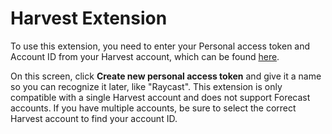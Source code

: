 # Harvest Extension

To use this extension, you need to enter your Personal access token and Account ID from your Harvest account, which can be found [here](https://id.getharvest.com/developers).

On this screen, click **Create new personal access token** and give it a name so you can recognize it later, like "Raycast". This extension is only compatible with a single Harvest account and does not support Forecast accounts. If you have multiple accounts, be sure to select the correct Harvest account to find your account ID.
